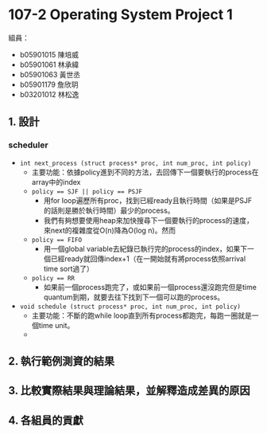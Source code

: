 # 107-2 Operating System Project 1
組員： 
- b05901015 陳培威
- b05901061 林承緯
- b05901063 黃世丞
- b05901179 詹欣玥
- b03201012 林松逸

## 1. 設計
### <b>scheduler</b>
- `int next_process (struct process* proc, int num_proc, int policy)`
    -  主要功能：依據policy進到不同的方法，去回傳下一個要執行的process在array中的index
    - `policy == SJF || policy == PSJF`
        - 用for loop遍歷所有proc，找到已經ready且執行時間（如果是PSJF的話則是勝於執行時間）最少的process。
        - 我們有夠想要使用heap來加快搜尋下一個要執行的process的速度，來next的複雜度從O(n)降為O(log n)。然而
    - `policy == FIFO`
        - 用一個global variable去紀錄已執行完的process的index，如果下一個已經ready就回傳index+1（在一開始就有將process依照arrival time sort過了）
    - `policy == RR`
        - 如果前一個process跑完了，或如果前一個process還沒跑完但是time quantum到期，就要去往下找到下一個可以跑的process。
-  `void schedule (struct process* proc, int num_proc, int policy)`
    - 主要功能：不斷的跑while loop直到所有process都跑完，每跑一圈就是一個time unit。
    - 
## 2. 執行範例測資的結果

## 3. 比較實際結果與理論結果，並解釋造成差異的原因

## 4. 各組員的貢獻